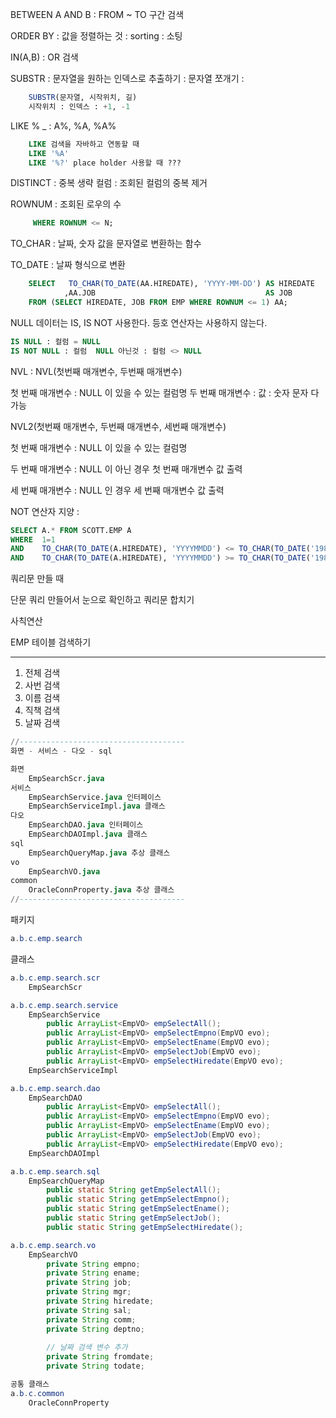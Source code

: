 BETWEEN A AND B : FROM ~ TO 구간 검색 

ORDER BY : 값을 정렬하는 것 : sorting : 소팅 

IN(A,B) : OR 검색 

SUBSTR : 문자열을 원하는 인덱스로 추출하기 : 문자열 쪼개기 : 

```sql
	SUBSTR(문자열, 시작위치, 길)
	시작위치 : 인덱스 : +1, -1
```

LIKE % _ : A%, %A, %A%

```sql
	LIKE 검색을 자바하고 연동할 때 
	LIKE '%A'
	LIKE '%?' place holder 사용할 때 ??? 
```		

DISTINCT : 중복 생략 컬럼 : 조회된 컬럼의 중복 제거 

ROWNUM : 조회된 로우의 수

```sql
	 WHERE ROWNUM <= N;
```

TO_CHAR : 날짜, 숫자 값을 문자열로 변환하는 함수 

TO_DATE : 날짜 형식으로 변환

```sql
	SELECT   TO_CHAR(TO_DATE(AA.HIREDATE), 'YYYY-MM-DD') AS HIREDATE
			,AA.JOB                                      AS JOB
	FROM (SELECT HIREDATE, JOB FROM EMP WHERE ROWNUM <= 1) AA;
```

NULL 데이터는 IS, IS NOT 사용한다. 등호 연산자는 사용하지 않는다.

```sql
IS NULL : 컬럼 = NULL 
IS NOT NULL : 컬럼  NULL 아닌것 : 컬럼 <> NULL 
```


NVL : NVL(첫번째 매개변수, 두번째 매개변수)

첫 번째 매개변수 : NULL 이 있을 수 있는 컬럼명
두 번째 매개변수 : 값 : 숫자 문자 다 가능

NVL2(첫번째 매개변수, 두번째 매개변수, 세번째 매개변수)

첫 번째 매개변수 : NULL 이 있을 수 있는 컬럼명

두 번째 매개변수 : NULL 이 아닌 경우 첫 번째 
매개변수 값 출력

세 번째 매개변수 : NULL 인 경우 세 번째 매개변수 값 출력


NOT 연산자 지양 : 

```sql
SELECT A.* FROM SCOTT.EMP A
WHERE  1=1
AND    TO_CHAR(TO_DATE(A.HIREDATE), 'YYYYMMDD') <= TO_CHAR(TO_DATE('1981/12/31'), 'YYYYMMDD')
AND    TO_CHAR(TO_DATE(A.HIREDATE), 'YYYYMMDD') >= TO_CHAR(TO_DATE('1981/01/01'), 'YYYYMMDD');
```

쿼리문 만들 때 

단문 쿼리 만들어서 눈으로 확인하고 쿼리문 합치기 

사칙연산



EMP 테이블 검색하기 

------------------------

1. 전체 검색
2. 사번 검색
3. 이름 검색 
4. 직책 검색
5. 날짜 검색 

```sql
//-------------------------------------
화면 - 서비스 - 다오 - sql

화면
	EmpSearchScr.java
서비스
	EmpSearchService.java 인터페이스
	EmpSearchServiceImpl.java 클래스
다오
	EmpSearchDAO.java 인터페이스
	EmpSearchDAOImpl.java 클래스
sql
	EmpSearchQueryMap.java 추상 클래스
vo
	EmpSearchVO.java
common
	OracleConnProperty.java 추상 클래스
//-------------------------------------
```


패키지 

```java
a.b.c.emp.search
```

클래스

```java
a.b.c.emp.search.scr	
	EmpSearchScr

a.b.c.emp.search.service
	EmpSearchService
		public ArrayList<EmpVO> empSelectAll();
		public ArrayList<EmpVO> empSelectEmpno(EmpVO evo);
		public ArrayList<EmpVO> empSelectEname(EmpVO evo);
		public ArrayList<EmpVO> empSelectJob(EmpVO evo);
		public ArrayList<EmpVO> empSelectHiredate(EmpVO evo);
	EmpSearchServiceImpl

a.b.c.emp.search.dao
	EmpSearchDAO
		public ArrayList<EmpVO> empSelectAll();
		public ArrayList<EmpVO> empSelectEmpno(EmpVO evo);
		public ArrayList<EmpVO> empSelectEname(EmpVO evo);
		public ArrayList<EmpVO> empSelectJob(EmpVO evo);
		public ArrayList<EmpVO> empSelectHiredate(EmpVO evo);
	EmpSearchDAOImpl

a.b.c.emp.search.sql
	EmpSearchQueryMap
		public static String getEmpSelectAll();
		public static String getEmpSelectEmpno();
		public static String getEmpSelectEname();
		public static String getEmpSelectJob();
		public static String getEmpSelectHiredate();

a.b.c.emp.search.vo
	EmpSearchVO
		private String empno;
		private String ename;
		private String job;
		private String mgr;
		private String hiredate;
		private String sal;
		private String comm;
		private String deptno;
		
		// 날짜 검색 변수 추가 
		private String fromdate;
		private String todate;

공통 클래스 
a.b.c.common
	OracleConnProperty
```  
